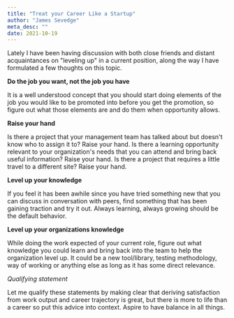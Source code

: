 ```yaml
---
title: "Treat your Career Like a Startup"
author: "James Sevedge"
meta_desc: ""
date: 2021-10-19
---
```


Lately I have been having discussion with both close friends and distant acquaintances on "leveling up" in a current position, along the way I have formulated a few thoughts on this topic.

**Do the job you want, not the job you have**

It is a well understood concept that you should start doing elements of the job you would like to be promoted into before you get the promotion, so figure out what those elements are and do them when opportunity allows.

**Raise your hand**

Is there a project that your management team has talked about but doesn't know who to assign it to?  Raise your hand.  Is there a learning opportunity relevant to your organization's needs that you can attend and bring back useful information?  Raise your hand.  Is there a project that requires a little travel to a different site?  Raise your hand.

**Level up your knowledge**

If you feel it has been awhile since you have tried something new that you can discuss in conversation with peers, find something that has been gaining traction and try it out.  Always learning, always growing should be the default behavior.

**Level up your organizations knowledge**

While doing the work expected of your current role, figure out what knowledge you could learn and bring back into the team to help the organization level up.  It could be a new tool/library, testing methodology, way of working or anything else as long as it has some direct relevance.

*Qualifying statement*

Let me qualify these statements by making clear that deriving satisfaction from work output and career trajectory is great, but there is more to life than a career so put this advice into context.  Aspire to have balance in all things.

